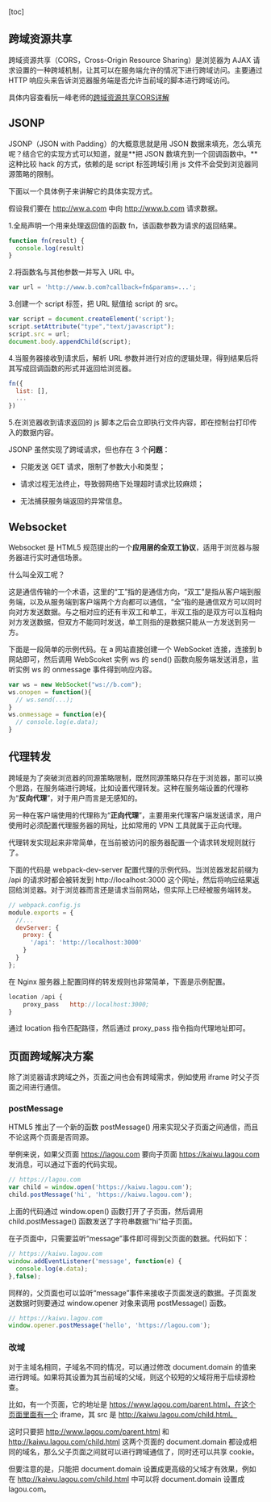 [toc]

## 跨域资源共享

跨域资源共享（CORS，Cross-Origin Resource Sharing）是浏览器为 AJAX 请求设置的一种跨域机制，让其可以在服务端允许的情况下进行跨域访问。主要通过 HTTP 响应头来告诉浏览器服务端是否允许当前域的脚本进行跨域访问。

具体内容查看阮一峰老师的[跨域资源共享CORS详解](http://www.ruanyifeng.com/blog/2016/04/cors.html)

## JSONP

JSONP（JSON with Padding）的大概意思就是用 JSON 数据来填充，怎么填充呢？结合它的实现方式可以知道，就是**把 JSON 数填充到一个回调函数中。**这种比较 hack 的方式，依赖的是 script 标签跨域引用 js 文件不会受到浏览器同源策略的限制。

下面以一个具体例子来讲解它的具体实现方式。

假设我们要在 http://ww.a.com 中向 http://www.b.com 请求数据。

1.全局声明一个用来处理返回值的函数 fn，该函数参数为请求的返回结果。

```js
function fn(result) {
  console.log(result)
}
```

2.将函数名与其他参数一并写入 URL 中。

```js
var url = 'http://www.b.com?callback=fn&params=...';
```

3.创建一个 script 标签，把 URL 赋值给 script 的 src。

```js
var script = document.createElement('script');
script.setAttribute("type","text/javascript");
script.src = url;
document.body.appendChild(script);
```

4.当服务器接收到请求后，解析 URL 参数并进行对应的逻辑处理，得到结果后将其写成回调函数的形式并返回给浏览器。

```js
fn({
  list: [],
  ...
})
```

5.在浏览器收到请求返回的 js 脚本之后会立即执行文件内容，即在控制台打印传入的数据内容。

JSONP 虽然实现了跨域请求，但也存在 3 个**问题**：

- 只能发送 GET 请求，限制了参数大小和类型；

- 请求过程无法终止，导致弱网络下处理超时请求比较麻烦；

- 无法捕获服务端返回的异常信息。


## Websocket

Websocket 是 HTML5 规范提出的一个**应用层的全双工协议**，适用于浏览器与服务器进行实时通信场景。

什么叫全双工呢？

这是通信传输的一个术语，这里的“工”指的是通信方向，“双工”是指从客户端到服务端，以及从服务端到客户端两个方向都可以通信，“全”指的是通信双方可以同时向对方发送数据。与之相对应的还有半双工和单工，半双工指的是双方可以互相向对方发送数据，但双方不能同时发送，单工则指的是数据只能从一方发送到另一方。

下面是一段简单的示例代码。在 a 网站直接创建一个 WebSocket 连接，连接到 b 网站即可，然后调用 WebScoket 实例 ws 的 send() 函数向服务端发送消息，监听实例 ws 的 onmessage 事件得到响应内容。

```javascript
var ws = new WebSocket("ws://b.com");
ws.onopen = function(){
  // ws.send(...);
}
ws.onmessage = function(e){
  // console.log(e.data);
}
```

## 代理转发

跨域是为了突破浏览器的同源策略限制，既然同源策略只存在于浏览器，那可以换个思路，在服务端进行跨域，比如设置代理转发。这种在服务端设置的代理称为“**反向代理**”，对于用户而言是无感知的。

另一种在客户端使用的代理称为“**正向代理**”，主要用来代理客户端发送请求，用户使用时必须配置代理服务器的网址，比如常用的 VPN 工具就属于正向代理。

代理转发实现起来非常简单，在当前被访问的服务器配置一个请求转发规则就行了。

下面的代码是 webpack-dev-server 配置代理的示例代码。当浏览器发起前缀为 /api 的请求时都会被转发到 http://localhost:3000 这个网址，然后将响应结果返回给浏览器。对于浏览器而言还是请求当前网站，但实际上已经被服务端转发。

```javascript
// webpack.config.js
module.exports = {
  //...
  devServer: {
    proxy: {
      '/api': 'http://localhost:3000'
    }
  }
};
```

在 Nginx 服务器上配置同样的转发规则也非常简单，下面是示例配置。

```js
location /api {
    proxy_pass   http://localhost:3000;
}
```

通过 location 指令匹配路径，然后通过 proxy_pass 指令指向代理地址即可。

## 页面跨域解决方案

除了浏览器请求跨域之外，页面之间也会有跨域需求，例如使用 iframe 时父子页面之间进行通信。

### postMessage

HTML5 推出了一个新的函数 postMessage() 用来实现父子页面之间通信，而且不论这两个页面是否同源。

举例来说，如果父页面 https://lagou.com 要向子页面 https://kaiwu.lagou.com 发消息，可以通过下面的代码实现。

```javascript
// https://lagou.com
var child = window.open('https://kaiwu.lagou.com');
child.postMessage('hi', 'https://kaiwu.lagou.com');
```

上面的代码通过 window.open() 函数打开了子页面，然后调用 child.postMessage() 函数发送了字符串数据“hi”给子页面。

在子页面中，只需要监听“message”事件即可得到父页面的数据。代码如下：

```js
// https://kaiwu.lagou.com
window.addEventListener('message', function(e) {
  console.log(e.data);
},false);
```

同样的，父页面也可以监听“message”事件来接收子页面发送的数据。子页面发送数据时则要通过 window.opener 对象来调用 postMessage() 函数。

```js
// https://kaiwu.lagou.com
window.opener.postMessage('hello', 'https://lagou.com');
```

### 改域

对于主域名相同，子域名不同的情况，可以通过修改 document.domain 的值来进行跨域。如果将其设置为其当前域的父域，则这个较短的父域将用于后续源检查。

比如，有一个页面，它的地址是 https://www.lagou.com/parent.html，在这个页面里面有一个 iframe，其 src 是 http://kaiwu.lagou.com/child.html。

这时只要把 http://www.lagou.com/parent.html 和 http://kaiwu.lagou.com/child.html 这两个页面的 document.domain 都设成相同的域名，那么父子页面之间就可以进行跨域通信了，同时还可以共享 cookie。

但要注意的是，只能把 document.domain 设置成更高级的父域才有效果，例如在  http://kaiwu.lagou.com/child.html 中可以将 document.domain 设置成 lagou.com。

